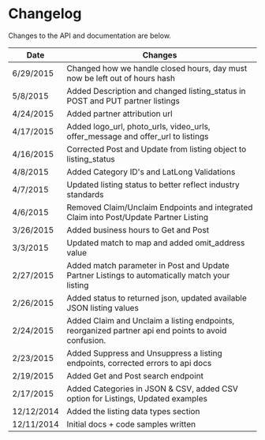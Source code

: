 # Changelog

Changes to the API and documentation are below.

Date | Changes
--------- | -----------
6/29/2015 | Changed how we handle closed hours, day must now be left out of hours hash
5/8/2015 | Added Description and changed listing_status in POST and PUT partner listings
4/24/2015 | Added partner attribution url
4/17/2015 | Added logo_url, photo_urls, video_urls, offer_message and offer_url to listings
4/16/2015 | Corrected Post and Update from listing object to listing_status
4/8/2015 | Added Category ID's and LatLong Validations
4/7/2015 | Updated listing status to better reflect industry standards
4/6/2015 | Removed Claim/Unclaim Endpoints and integrated Claim into Post/Update Partner Listing
3/26/2015 | Added business hours to Get and Post
3/3/2015 | Updated match to map and added omit_address value
2/27/2015 | Added match parameter in Post and Update Partner Listings to automatically match your listing
2/26/2015 | Added status to returned json, updated available JSON listing values
2/24/2015 | Added Claim and Unclaim a listing endpoints, reorganized partner api end points to avoid confusion.
2/23/2015 | Added Suppress and Unsuppress a listing endpoints, corrected errors to api docs
2/19/2015 | Added Get and Post search endpoint
2/17/2015 | Added Categories in JSON & CSV, added CSV option for Listings, Updated examples
12/12/2014 | Added the listing data types section
12/11/2014 | Initial docs + code samples written
